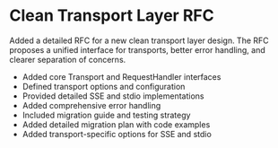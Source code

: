 # Clean Transport Layer RFC

Added a detailed RFC for a new clean transport layer design. The RFC proposes a unified interface for transports, better error handling, and clearer separation of concerns.

- Added core Transport and RequestHandler interfaces
- Defined transport options and configuration
- Provided detailed SSE and stdio implementations
- Added comprehensive error handling
- Included migration guide and testing strategy
- Added detailed migration plan with code examples
- Added transport-specific options for SSE and stdio 